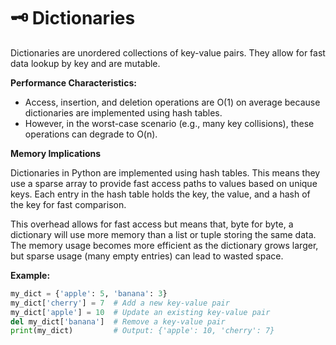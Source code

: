 # 🗝️ Dictionaries

Dictionaries are unordered collections of key-value pairs. They allow for fast data lookup by key and are mutable.

**Performance Characteristics:**

- Access, insertion, and deletion operations are O(1) on average because dictionaries are implemented using hash tables.
- However, in the worst-case scenario (e.g., many key collisions), these operations can degrade to O(n).

**Memory Implications**

Dictionaries in Python are implemented using hash tables. This means they use a sparse array to provide fast access paths to values based on unique keys. Each entry in the hash table holds the key, the value, and a hash of the key for fast comparison.

This overhead allows for fast access but means that, byte for byte, a dictionary will use more memory than a list or tuple storing the same data. The memory usage becomes more efficient as the dictionary grows larger, but sparse usage (many empty entries) can lead to wasted space.

**Example:**

```python
my_dict = {'apple': 5, 'banana': 3}
my_dict['cherry'] = 7  # Add a new key-value pair
my_dict['apple'] = 10  # Update an existing key-value pair
del my_dict['banana']  # Remove a key-value pair
print(my_dict)         # Output: {'apple': 10, 'cherry': 7}
```